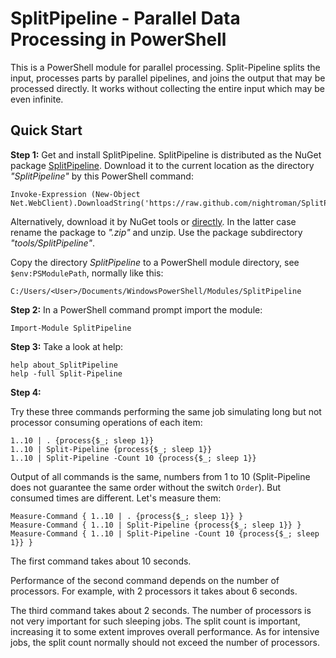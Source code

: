 
SplitPipeline - Parallel Data Processing in PowerShell
======================================================

This is a PowerShell module for parallel processing. Split-Pipeline splits the
input, processes parts by parallel pipelines, and joins the output that may be
processed directly. It works without collecting the entire input which may be
even infinite.

## Quick Start

**Step 1:** Get and install SplitPipeline.
SplitPipeline is distributed as the NuGet package [SplitPipeline](https://www.nuget.org/packages/SplitPipeline).
Download it to the current location as the directory *"SplitPipeline"* by this PowerShell command:

    Invoke-Expression (New-Object Net.WebClient).DownloadString('https://raw.github.com/nightroman/SplitPipeline/master/Download.ps1')

Alternatively, download it by NuGet tools or [directly](http://nuget.org/api/v2/package/SplitPipeline).
In the latter case rename the package to *".zip"* and unzip. Use the package
subdirectory *"tools/SplitPipeline"*.

Copy the directory *SplitPipeline* to a PowerShell module directory, see
`$env:PSModulePath`, normally like this:

    C:/Users/<User>/Documents/WindowsPowerShell/Modules/SplitPipeline

**Step 2:** In a PowerShell command prompt import the module:

    Import-Module SplitPipeline

**Step 3:** Take a look at help:

    help about_SplitPipeline
    help -full Split-Pipeline

**Step 4:**

Try these three commands performing the same job simulating long but not
processor consuming operations of each item:

    1..10 | . {process{$_; sleep 1}}
    1..10 | Split-Pipeline {process{$_; sleep 1}}
    1..10 | Split-Pipeline -Count 10 {process{$_; sleep 1}}

Output of all commands is the same, numbers from 1 to 10 (Split-Pipeline does
not guarantee the same order without the switch `Order`). But consumed times
are different. Let's measure them:

    Measure-Command { 1..10 | . {process{$_; sleep 1}} }
    Measure-Command { 1..10 | Split-Pipeline {process{$_; sleep 1}} }
    Measure-Command { 1..10 | Split-Pipeline -Count 10 {process{$_; sleep 1}} }

The first command takes about 10 seconds.

Performance of the second command depends on the number of processors. For
example, with 2 processors it takes about 6 seconds.

The third command takes about 2 seconds. The number of processors is not very
important for such sleeping jobs. The split count is important, increasing it
to some extent improves overall performance. As for intensive jobs, the split
count normally should not exceed the number of processors.
